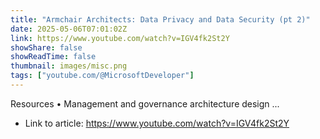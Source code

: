 ```yaml
---
title: "Armchair Architects: Data Privacy and Data Security (pt 2)"
date: 2025-05-06T07:01:02Z
link: https://www.youtube.com/watch?v=IGV4fk2St2Y
showShare: false
showReadTime: false
thumbnail: images/misc.png
tags: ["youtube.com/@MicrosoftDeveloper"]
---
```

Resources • Management and governance architecture design ...

- Link to article: https://www.youtube.com/watch?v=IGV4fk2St2Y